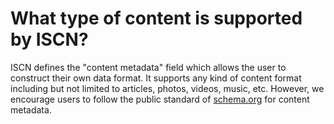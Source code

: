 # What type of content is supported by ISCN?

ISCN defines the "content metadata" field which allows the user to construct their own data format. It supports any kind of content format including but not limited to articles, photos, videos, music, etc. However, we encourage users to follow the public standard of [schema.org](http://schema.org/) for content metadata.
